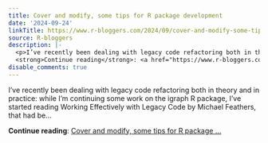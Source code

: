 ```yaml
---
title: Cover and modify, some tips for R package development
date: '2024-09-24'
linkTitle: https://www.r-bloggers.com/2024/09/cover-and-modify-some-tips-for-r-package-development/
source: R-bloggers
description: |-
  <p>I’ve recently been dealing with legacy code refactoring both in theory and in practice: while I’m continuing some work on the igraph R package, I’ve started reading Working Effectively with Legacy Code by Michael Feathers, that had be...</p>
  <strong>Continue reading</strong>: <a href="https://www.r-bloggers.com/2024/09/cover-and-modify-some-tips-for-r-package-development/">Cover and modify, some tips for R package ...
disable_comments: true
---
```

<p>I’ve recently been dealing with legacy code refactoring both in theory and in practice: while I’m continuing some work on the igraph R package, I’ve started reading Working Effectively with Legacy Code by Michael Feathers, that had be...</p>
<strong>Continue reading</strong>: <a href="https://www.r-bloggers.com/2024/09/cover-and-modify-some-tips-for-r-package-development/">Cover and modify, some tips for R package ...